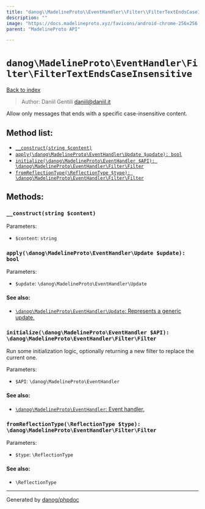 ```yaml
---
title: "danog\\MadelineProto\\EventHandler\\Filter\\FilterTextEndsCaseInsensitive: Allow only messages that ends with a specific case-insensitive content."
description: ""
image: "https://docs.madelineproto.xyz/favicons/android-chrome-256x256.png"
parent: "MadelineProto API"

---
```

# `danog\MadelineProto\EventHandler\Filter\FilterTextEndsCaseInsensitive`
[Back to index](../../../../index.html)

> Author: Daniil Gentili <daniil@daniil.it>  
  

Allow only messages that ends with a specific case-insensitive content.  




## Method list:
* [`__construct(string $content)`](#__construct)
* [`apply(\danog\MadelineProto\EventHandler\Update $update): bool`](#apply)
* [`initialize(\danog\MadelineProto\EventHandler $API): \danog\MadelineProto\EventHandler\Filter\Filter`](#initialize)
* [`fromReflectionType(\ReflectionType $type): \danog\MadelineProto\EventHandler\Filter\Filter`](#fromReflectionType)

## Methods:
### <a name="__construct"></a> `__construct(string $content)`




Parameters:

* `$content`: `string`   



### <a name="apply"></a> `apply(\danog\MadelineProto\EventHandler\Update $update): bool`




Parameters:

* `$update`: `\danog\MadelineProto\EventHandler\Update`   


#### See also: 
* [`\danog\MadelineProto\EventHandler\Update`: Represents a generic update.](../../../../danog/MadelineProto/EventHandler/Update.html)




### <a name="initialize"></a> `initialize(\danog\MadelineProto\EventHandler $API): \danog\MadelineProto\EventHandler\Filter\Filter`

Run some initialization logic, optionally returning a new filter to replace the current one.


Parameters:

* `$API`: `\danog\MadelineProto\EventHandler`   


#### See also: 
* [`\danog\MadelineProto\EventHandler`: Event handler.](../../../../danog/MadelineProto/EventHandler.html)




### <a name="fromReflectionType"></a> `fromReflectionType(\ReflectionType $type): \danog\MadelineProto\EventHandler\Filter\Filter`




Parameters:

* `$type`: `\ReflectionType`   


#### See also: 
* `\ReflectionType`




---
Generated by [danog/phpdoc](https://phpdoc.daniil.it)
